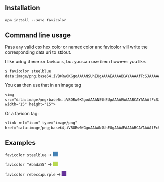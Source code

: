 ## Installation

`npm install --save favicolor`

## Command line usage

Pass any valid css hex color or named color and favicolor will write the corresponding data uri to stdout.

I like using these for favicons, but you can use them however you like.

    $ favicolor steelblue
    data:image/png;base64,iVBORw0KGgoAAAANSUhEUgAAAAEAAAABCAYAAAAfFcSJAAAAAklEQVR4AewaftIAAAALSURBVGNwa9ryHwAFCgJ8ShCPgQAAAABJRU5ErkJggg==

You can then use that in an image tag

    <img src="data:image/png;base64,iVBORw0KGgoAAAANSUhEUgAAAAEAAAABCAYAAAAfFcSJAAAAAklEQVR4AewaftIAAAALSURBVGNwa9ryHwAFCgJ8ShCPgQAAAABJRU5ErkJggg==" width="15" height="15">

Or a favicon tag:

    <link rel="icon" type="image/png" href="data:image/png;base64,iVBORw0KGgoAAAANSUhEUgAAAAEAAAABCAYAAAAfFcSJAAAAAklEQVR4AewaftIAAAALSURBVGNwa9ryHwAFCgJ8ShCPgQAAAABJRU5ErkJggg==">


## Examples

`favicolor steelblue` &rarr; <img src="examples/steelblue.png" width="15" height="15">

`favicolor "#bada55"` &rarr; <img src="examples/bada55.png" width="15" height="15">

`favicolor rebeccapurple` &rarr; <img src="examples/rebeccapurple.png" width="15" height="15">
